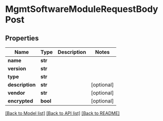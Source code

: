 # MgmtSoftwareModuleRequestBodyPost

## Properties
Name | Type | Description | Notes
------------ | ------------- | ------------- | -------------
**name** | **str** |  | 
**version** | **str** |  | 
**type** | **str** |  | 
**description** | **str** |  | [optional] 
**vendor** | **str** |  | [optional] 
**encrypted** | **bool** |  | [optional] 

[[Back to Model list]](../README.md#documentation-for-models) [[Back to API list]](../README.md#documentation-for-api-endpoints) [[Back to README]](../README.md)

